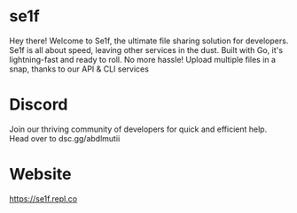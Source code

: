 # se1f
Hey there! Welcome to Se1f, the ultimate file sharing solution for developers.
Se1f is all about speed, leaving other services in the dust. Built with Go, it's lightning-fast and ready to roll.
No more hassle! Upload multiple files in a snap, thanks to our API & CLI services

# Discord
Join our thriving community of developers for quick and efficient help. Head over to dsc.gg/abdlmutii

# Website
https://se1f.repl.co

